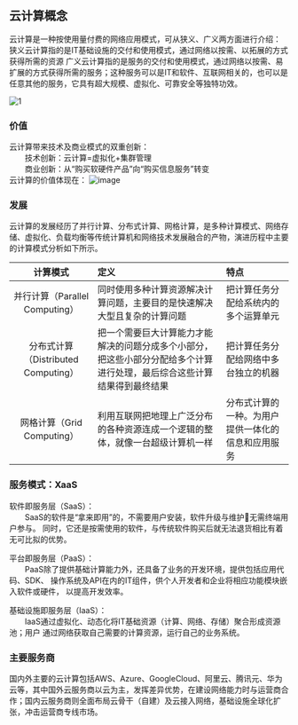 ## 云计算概念
云计算是一种按使用量付费的网络应用模式，可从狭义、广义两方面进行介绍：
狭义云计算指的是IT基础设施的交付和使用模式，通过网络以按需、以拓展的方式获得所需的资源
广义云计算指的是服务的交付和使用模式，通过网络以按需、易扩展的方式获得所需的服务；这种服务可以是IT和软件、互联网相关的，也可以是任意其他的服务，它具有超大规模、虚拟化、可靠安全等独特功效。

![1](https://github.com/user-attachments/assets/f10cee26-8825-4863-a152-3eded4bad04f)

### 价值
云计算带来技术及商业模式的双重创新：   
&emsp;&emsp;技术创新：云计算=虚拟化+集群管理  
&emsp;&emsp;商业创新：从“购买软硬件产品”向“购买信息服务”转变  
云计算的价值体现在：
![image](https://github.com/user-attachments/assets/d0a6af5c-10fe-441b-91f0-8a1152bacfa6)

### 发展
云计算的发展经历了并行计算、分布式计算、网格计算，是多种计算模式、网络存储、虚拟化、负载均衡等传统计算机和网络技术发展融合的产物，演进历程中主要的计算模式分析如下所示。

|            计算模式            |定义|特点|
|:--------------------------:|:---|:--|
|  并行计算（Parallel Computing）  |同时使用多种计算资源解决计算问题，主要目的是快速解决大型且复杂的计算问题|把计算任务分配给系统内的多个运算单元|
|分布式计算（Distributed Computing）|把一个需要巨大计算能力才能解决的问题分成多个小部分，把这些小部分分配给多个计算进行处理，最后综合这些计算结果得到最终结果|把计算任务分配给网络中多台独立的机器|
|网格计算（Grid Computing）|利用互联网把地理上广泛分布的各种资源连成一个逻辑的整体，就像一台超级计算机一样|分布式计算的一种。为用户提供一体化的信息和应用服务|

### 服务模式：XaaS
软件即服务层（SaaS）：  
&emsp;&emsp;SaaS的软件是“拿来即用”的，不需要用户安装，软件升级与维护📄无需终端用户参与。	同时，它还是按需使用的软件，与传统软件购买后就无法退货相比有着无可比拟的优势。

平台即服务层（PaaS）：  
&emsp;&emsp;PaaS除了提供基础计算能力外，还具备了业务的开发环境，提供包括应用代码、SDK、	操作系统及API在内的IT组件，供个人开发者和企业将相应功能模块嵌入软件或硬件，	以提高开发效率。

基础设施即服务层（IaaS）：  
&emsp;&emsp;IaaS通过虚拟化、动态化将IT基础资源（计算、网络、存储）聚合形成资源池；用户	通过网络获取自己需要的计算资源，运行自己的业务系统。

### 主要服务商
国内外主要的云计算包括AWS、Azure、GoogleCloud、阿里云、腾讯元、华为云等，其中国外云服务商以云为主，发挥差异优势，在建设网络能力时与运营商合作；国内云服务商则全面布局云骨干（自建）及云接入网络，基础设施全球化扩张，冲击运营商专线市场。

